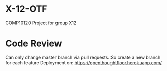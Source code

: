 # X-12-OTF
COMP10120 Project for group X12
# Code Review
Can only change master branch via pull requests. So create a new branch for each feature
Deployment on: https://openthoughtfloor.herokuapp.com/
